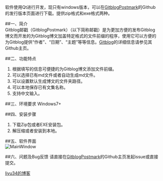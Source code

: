 软件使用Qt进行开发，现只有windows版本，可以在[GitblogPostmark](https://github.com/liyu34/GitblogPostmark/releases)的Github的发行版本页面进行下载。提供zip格式和exe格式两种。  

##一、简介  
Gitblog邮戳（GitblogPostmark）（以下简称邮戳）是为更加方便的发布Gitblog博文而开发的为Gitblog博文加盖特定格式的文件前缀的程序，使用它可以方便的为Gitblog提供“作者”、“日期”、“主题”等等信息。[Gitblog](https://github.com/jockchou/gitblog)的详细信息请参见其Github主页。  

##二、功能特点  
1. 根据填写的信息可便捷的为Gitblog博文添加文件前缀。
2. 可以选择已有md文件或者自动生成md文件。
3. 可以设置默认生成博文的文件夹路径。
4. 可以本地保存已有文集名称。
5. 支持中文输入。  

##三、环境要求
Windows7+

##四、安装步骤
1. 下载Zip包或者EXE安装包。
2. 解压缩或者安装到本地。  

##五、软件界面  
![MainWindow](http://liyu34.xyz/posts/GitblogPostmark/main.png)  

##六、问题及Bug反馈
请直接在[GitblogPostmark](https://github.com/liyu34/GitblogPostmark)的Github主页发起issue或直接提交。  

[liyu34的博客](http://liyu34.xyz)
